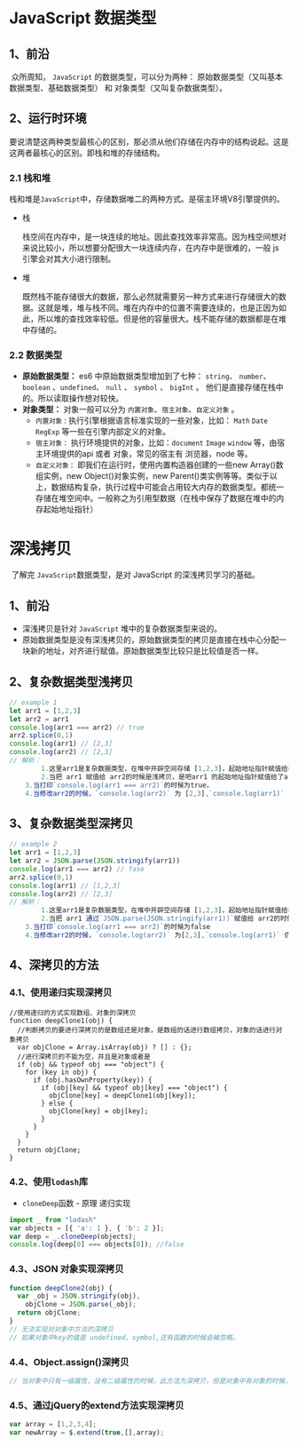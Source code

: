 # JavaScript 数据类型

## 1、前沿

​		众所周知， `JavaScript` 的数据类型，可以分为两种： 原始数据类型（又叫基本数据类型、基础数据类型） 和 对象类型（又叫复杂数据类型）。

## 2、运行时环境

​		要说清楚这两种类型最核心的区别，那必须从他们存储在内存中的结构说起。这是这两者最核心的区别。即栈和堆的存储结构。

### 2.1 栈和堆

栈和堆是`JavaScript`中，存储数据唯二的两种方式。是宿主环境V8引擎提供的。

- 栈

  ​		栈空间在内存中，是一块连续的地址。因此查找效率非常高。因为栈空间想对来说比较小，所以想要分配很大一块连续内存，在内存中是很难的，一般 js 引擎会对其大小进行限制。

- 堆

  ​		既然栈不能存储很大的数据，那么必然就需要另一种方式来进行存储很大的数据。这就是堆，堆与栈不同。堆在内存中的位置不需要连续的，也是正因为如此，所以堆的查找效率较低。但是他的容量很大。栈不能存储的数据都是在堆中存储的。

### 2.2 数据类型

- **原始数据类型：** es6 中原始数据类型增加到了七种： `string`、 `number`、`boolean` 、`undefined`、  `null` 、 `symbol` 、 `bigInt` 。 他们是直接存储在栈中的。所以读取操作想对较快。
- **对象类型：** 对象一般可以分为 `内置对象`、`宿主对象`、`自定义对象`  。
  - `内置对象` : 执行引擎根据语言标准实现的一些对象，比如： `Math`   `Date`   `RegExp` 等一些在引擎内部定义的对象。
  - `宿主对象：` 执行环境提供的对象，比如：`document`   `Image`   `window`  等，由宿主环境提供的api 或者 对象，常见的宿主有 浏览器，node 等。
  - `自定义对象：`  即我们在运行时，使用内置构造器创建的一些new Array()数组实例，new Object()对象实例，new Parent()类实例等等。类似于以上，数据结构复杂，执行过程中可能会占用较大内存的数据类型。都统一存储在堆空间中。一般称之为引用型数据（在栈中保存了数据在堆中的内存起始地址指针）

# 深浅拷贝

​		了解完 `JavaScript`数据类型，是对 JavaScript 的深浅拷贝学习的基础。

## 1、前沿

- 深浅拷贝是针对 `JavaScript` 堆中的复杂数据类型来说的。
- 原始数据类型是没有深浅拷贝的，原始数据类型的拷贝是直接在栈中心分配一块新的地址，对齐进行赋值。原始数据类型比较只是比较值是否一样。

## 2、复杂数据类型浅拷贝

```javascript
// example 1
let arr1 = [1,2,3]
let arr2 = arr1
console.log(arr1 === arr2) // true
arr2.splice(0,1)
console.log(arr1) // [2,3]
console.log(arr2) // [2,3]
// 解析： 
		1.这里arr1是复杂数据类型，在堆中开辟空间存储 [1,2,3]，起始地址指针赋值给栈中的 arr1 ，
		2.当把 arr1 赋值给 arr2的时候是浅拷贝，是吧arr1 的起始地址指针赋值给了arr2。即arr1,arr2的地址指针都指向堆中的[1,2,3]。
    3.当打印`console.log(arr1 === arr2)`的时候为true，
   	4.当修改arr2的时候，`console.log(arr2)` 为 [2,3],`console.log(arr1)` 也为 [2,3]。 所以arr1和arr2指向堆中的同一份数据。
```

## 3、复杂数据类型深拷贝

```javascript
// example 2
let arr1 = [1,2,3]
let arr2 = JSON.parse(JSON.stringify(arr1))
console.log(arr1 === arr2) // fase
arr2.splice(0,1)
console.log(arr1) // [1,2,3]
console.log(arr2) // [2,3]
// 解析： 
		1.这里arr1是复杂数据类型，在堆中开辟空间存储 [1,2,3]，起始地址指针赋值给栈中的 arr1 。
		2.当把 arr1 通过`JSON.parse(JSON.stringify(arr1))`赋值给 arr2的时候是深拷贝，是在堆中开辟了一块新的空间，然后复制arr1起始地址指针指向的堆中的值，给新的空间，然后新空间的起始地址指针赋值给了arr2。即arr1,arr2的地址指针不相同，且指向堆中的不同的[1,2,3]。
    3.当打印`console.log(arr1 === arr2)`的时候为false
    4.当修改arr2的时候，`console.log(arr2)` 为[2,3],`console.log(arr1)` 仍为 [1,2,3]。 所以arr1和arr2指向堆中的不同的数据。
```

## 4、深拷贝的方法

### 4.1、使用递归实现深拷贝

```
//使用递归的方式实现数组、对象的深拷贝
function deepClone1(obj) {
  //判断拷贝的要进行深拷贝的是数组还是对象，是数组的话进行数组拷贝，对象的话进行对象拷贝
  var objClone = Array.isArray(obj) ? [] : {};
  //进行深拷贝的不能为空，并且是对象或者是
  if (obj && typeof obj === "object") {
    for (key in obj) {
      if (obj.hasOwnProperty(key)) {
        if (obj[key] && typeof obj[key] === "object") {
          objClone[key] = deepClone1(obj[key]);
        } else {
          objClone[key] = obj[key];
        }
      }
    }
  }
  return objClone;
}
```

### 4.2、使用`lodash`库

- `cloneDeep`函数 - 原理 递归实现

```javascript
import _ from "lodash"
var objects = [{ 'a': 1 }, { 'b': 2 }];
var deep = _.cloneDeep(objects);
console.log(deep[0] === objects[0]); //false
```

### 4.3、JSON 对象实现深拷贝

```javascript
function deepClone2(obj) {
  var _obj = JSON.stringify(obj),
    objClone = JSON.parse(_obj);
  return objClone;
}
// 无法实现对对象中方法的深拷贝
// 如果对象中key的值是 undefined，symbol,还有函数的时候会被忽略。
```

### 4.4、Object.assign()深拷贝

```javascript
// 当对象中只有一级属性，没有二级属性的时候，此方法为深拷贝，但是对象中有对象的时候，此方法，在二级属性以后就是浅拷贝
```

### 4.5、通过jQuery的extend方法实现深拷贝

```javascript
var array = [1,2,3,4];
var newArray = $.extend(true,[],array);
```



